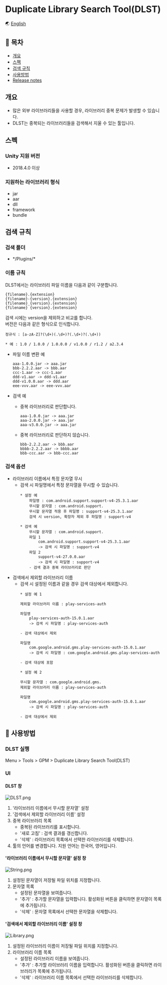 # Duplicate Library Search Tool(DLST)

🌏 [English](README.en.md)

## 🚩 목차

* [개요](#개요)
* [스펙](#스펙)
* [검색 규칙](#검색-규칙)
* [사용방법](#-사용방법)
* [Release notes](./ReleaseNotes.md)

## 개요

* 많은 외부 라이브러리들을 사용할 경우, 라이브러리 중복 문제가 발생할 수 있습니다.
* DLST는 중복되는 라이브러리들을 검색해서 지울 수 있는 툴입니다.

## 스펙

### Unity 지원 버전

* 2018.4.0 이상

### 지원하는 라이브러리 형식

* jar
* aar
* dll
* framework
* bundle

## 검색 규칙

### 검색 폴더

* \*/Plugins/*

### 이름 규칙

DLST에서는 라이브러리 파일 이름을 다음과 같이 구분합니다.
```
{filename}.{extension}
{filename}-{version}.{extension}
{filename}_{version}.{extension}
{filename} {version}.{extension}
```

검색 시에는 version을 제외하고 비교를 합니다.</br>
버전은 다음과 같은 형식으로 인식합니다.
```
정규식 : [a-zA-Z]?(\d+)(.\d+)?(.\d+)?(.\d+))

* 예 : 1.0 / 1.0.0 / 1.0.0.0 / v1.0.0 / r1.2 / a2.3.4
```

* 파일 이름 변환 예
    ```
    aaa-1.0.0.jar -> aaa.jar
    bbb-2.2.2.aar -> bbb.aar
    ccc-1.aar -> ccc-1.aar
    ddd-v1.aar -> ddd-v1.aar
    ddd-v1.0.0.aar -> ddd.aar
    eee-vvv.aar -> eee-vvv.aar
    ```

* 검색 예
    * 중복 라이브러리로 판단합니다.
        ```
        aaa-1.0.0.jar -> aaa.jar
        aaa-2.0.0.jar -> aaa.jar
        aaa-v3.0.0.jar -> aaa.jar
        ```
    * 중복 라이브러리로 판단하지 않습니다.
        ```
        bbb-2.2.2.aar -> bbb.aar
        bbbb-2.2.2.aar -> bbbb.aar
        bbb-ccc.aar -> bbb-ccc.aar
        ```

### 검색 옵션

* 라이브러리 이름에서 특정 문자열 무시
    * 검색 시 파일명에서 특정 문자열을 무시할 수 있습니다.
        ```
        * 설정 예
            파일명 : com.android.support.support-v4-25.3.1.aar
            무시할 문자열 : com.android.support.
            무시할 문자열 적용 후 파일명 : support-v4-25.3.1.aar
            검색 시 version, 확장자 제외 후 파일명 : support-v4

        * 검색 예
            무시할 문자열 : com.android.support.
            파일 1
                com.android.support.support-v4-25.3.1.aar
                -> 검색 시 파일명 : support-v4
            파일 2
                support-v4-27.0.0.aar
                -> 검색 시 파일명 : support-v4
            - 검색 결과 중복 라이브러리로 판단
        ```
* 검색에서 제외할 라이브러리 이름
    * 검색 시 설정된 이름과 같을 경우 검색 대상에서 제외합니다.
        ```
        * 설정 예 1

        제외할 라이브러리 이름 : play-services-auth

        파일명
            play-services-auth-15.0.1.aar
            -> 검색 시 파일명 : play-services-auth

        - 검색 대상에서 제외

        파일명
            com.google.android.gms.play-services-auth-15.0.1.aar 
            -> 검색 시 파일명 : com.google.android.gms.play-services-auth

        - 검색 대상에 포함
        ```
        ```
        * 설정 예 2

        무시할 문자열 : com.google.android.gms.
        제외할 라이브러리 이름 : play-services-auth

        파일명
            com.google.android.gms.play-services-auth-15.0.1.aar 
            -> 검색 시 파일명 : play-services-auth

        - 검색 대상에서 제외
        ```

## 🔨 사용방법

### DLST 실행

Menu > Tools > GPM > Duplicate Library Search Tool(DLST)

### UI

#### DLST 창

![DLST.png](images/DLST_Window.png)

1. '라이브러리 이름에서 무시할 문자열' 설정
2. '검색에서 제외할 라이브러리 이름' 설정
3. 중복 라이브러리 목록
    * 중복된 라이브러리를 표시합니다.
    * '새로 고침' : 검색 결과를 갱신합니다.
    * '삭제' : 라이브러리 목록에서 선택한 라이브러리를 삭제합니다.
4. 툴의 언어를 변경합니다. 지원 언어는 한국어, 영어입니다.

#### '라이브러리 이름에서 무시할 문자열' 설정 창

![String.png](images/DLST_String.png)

1. 설정된 문자열이 저장될 파일 위치를 지정합니다.
2. 문자열 목록
    * 설정된 문자열을 보여줍니다.
    * '추가' : 추가할 문자열을 입력합니다. 활성화된 버튼을 클릭하면 문자열이 목록에 추가됩니다.
    * '삭제' : 문자열 목록에서 선택한 문자열을 삭제합니다.

#### '검색에서 제외할 라이브러리 이름' 설정 창
	
![Library.png](images/DLST_Library.png)

1. 설정된 라이브러리 이름이 저장될 파일 위치를 지정합니다.
2. 라이브러리 이름 목록
    * 설정된 라이브러리 이름을 보여줍니다.
    * '추가' : 추가할 라이브러리 이름을 입력합니다. 활성화된 버튼을 클릭하면 라이브러리가 목록에 추가됩니다.
    * '삭제' : 라이브러리 이름 목록에서 선택한 라이브러리를 삭제합니다.